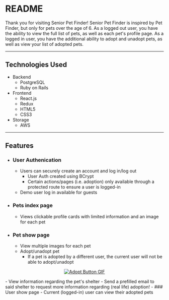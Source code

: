 # README

Thank you for visiting Senior Pet Finder! Senior Pet Finder is inspired by Pet Finder, but only for pets over the age of 6. As a logged out user, you have the ability to view the full list of pets, as well as each pet's profile page. As a logged in user, you have the additional ability to adopt and unadopt pets, as well as view your list of adopted pets. 


***
Technologies Used
-----------------

* Backend
    - PostgreSQL
    - Ruby on Rails
* Frontend
    - React.js
    - Redux
    - HTML5
    - CSS3
* Storage 
    - AWS
***
Features
--------
- ### User Authenication
   - Users can securely create an account and log in/log out
        - User Auth created using BCrypt 
        - Certain actions/pages (i.e. adoption) only available through a protected route to ensure a user is logged-in
   - Demo user log in available for guests
 - ### Pets index page
   - Views clickable profile cards with limited information and an image for each pet
 - ### Pet show page
   - View multiple images for each pet
   - Adopt/unadopt pet
        - If a pet is adopted by a different user, the current user will not be able to adopt/unadopt
<p align="center">
  <a href="https://vidtube-app.herokuapp.com/">
    <img src="https://media.giphy.com/media/ZXC8zMVYUx9NL28lzv/giphy.gif" alt="Adopt Button GIF" />
  </a>
</p>
   - View information regarding the pet's shelter
        - Send a prefilled email to said shelter to request more information regarding (real life) adoption!
 - ### User show page
   - Current (logged-in) user can view their adopted pets
